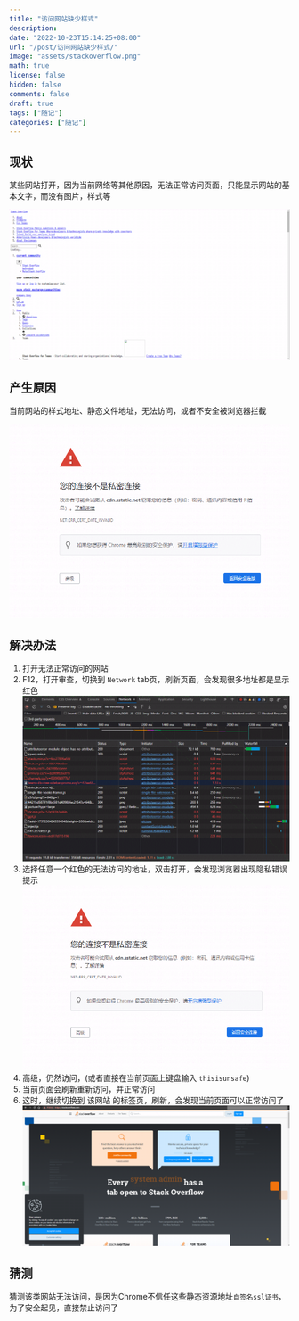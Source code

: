 ```yaml
---
title: "访问网站缺少样式"
description:
date: "2022-10-23T15:14:25+08:00"
url: "/post/访问网站缺少样式/"
image: "assets/stackoverflow.png"
math: true
license: false
hidden: false
comments: false
draft: true
tags: ["随记"]
categories: ["随记"]
---
```


## 现状

某些网站打开，因为当前网络等其他原因，无法正常访问页面，只能显示网站的基本文字，而没有图片，样式等

![stackoverflow无法显示样式](assets/stackoverflow.png)

## 产生原因

当前网站的样式地址、静态文件地址，无法访问，或者不安全被浏览器拦截

![您的链接不是私密链接](assets/unsafe_link.png)

## 解决办法

1. 打开无法正常访问的网站
2. F12，打开审查，切换到 `Network` tab页，刷新页面，会发现很多地址都是显示红色
![F12](assets//not_access.png)
3. 选择任意一个红色的无法访问的地址，双击打开，会发现浏览器出现隐私错误提示
![您的链接不是私密链接](assets/unsafe_link.png)
4. 高级，仍然访问，(或者直接在当前页面上键盘输入 `thisisunsafe`)
5. 当前页面会刷新重新访问，并正常访问
6. 这时，继续切换到 该网站 的标签页，刷新，会发现当前页面可以正常访问了
![正常访问](assets/success.png)

## 猜测

猜测该类网站无法访问，是因为Chrome不信任这些静态资源地址`自签名ssl证书`，为了安全起见，直接禁止访问了
